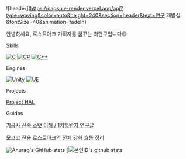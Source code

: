 ![header](https://capsule-render.vercel.app/api?type=waving&color=auto&height=240&section=header&text=연구 개발실&fontSize=40&animation=fadeIn)

안녕하세요, 로스트아크 기획자를 꿈꾸는 최연구입니다😊

Skills

[![C](https://img.shields.io/badge/C-A8B9CC?style=flat-square&logo=C&logoColor=white)]() [![C#](https://img.shields.io/badge/Csharp-512BD4?style=flat-square&logo=Csharp&logoColor=white)]() [![C++](https://img.shields.io/badge/C++-00599C?style=flat-square&logo=cplusplus&logoColor=white)]() 

Engines

[![Unity](https://img.shields.io/badge/Unity-EEEEEE?style=flat-square&logo=unity&logoColor=black)]() [![UE](https://img.shields.io/badge/Unreal%20Engine-0E1128?style=flat-square&logo=unrealengine&logoColor=white)]()

Projects

[Project HAL](https://github.com/Yeon-Goo/Project-HAL)

Guides

[기공사 신속 스탯 이해 / 1치명반지 연구글](https://www.inven.co.kr/board/lostark/5344/110658?p=4&my=chuchu)

[모코코 전용 로스트아크의 전체 강화 흐름 정리](https://www.inven.co.kr/board/lostark/4821/98610)

![Anurag's GitHub stats](https://github-readme-stats.vercel.app/api?username=Yeon-Goo&show_icons=true&theme=radical) [![본인ID's github stats](https://github-readme-stats.vercel.app/api/top-langs/?username=Yeon-Goo&show_icons=true&hide_border=true&title_color=004386&icon_color=004386&layout=compact)
